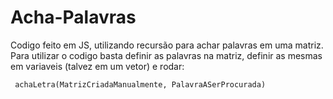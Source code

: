 # Acha-Palavras
Codigo feito em JS, utilizando recursão para achar palavras em uma matriz.
Para utilizar o codigo basta definir as palavras na matriz, definir as mesmas em variaveis (talvez em um vetor) e rodar: 

```
 achaLetra(MatrizCriadaManualmente, PalavraASerProcurada)
```

